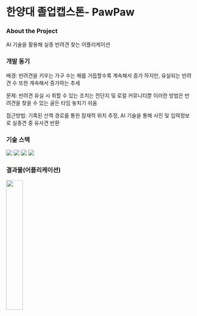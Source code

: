 # 한양대 졸업캡스톤- PawPaw

### About the Project
AI 기술을 활용해 실종 반려견 찾는 어플리케이션

### 개발 동기
배경: 반려견을 키우는 가구 수는 해를 거듭할수록 계속해서 증가 하지만, 유실되는 반려견 수 또한 계속해서 증가하는 추세


문제: 반려견 유실 시 취할 수 있는 조치는 전단지 및 로컬 커뮤니티뿐 이러한 방법은 반려견을 찾을 수 있는 골든 타임 놓치기 쉬움


접근방법: 기록된 산책 경로를 통한 잠재적 위치 추정, AI 기술을 통해 사진 및 입력정보로 실종견 중 유사견 반환

### 기술 스택
<img src="https://img.shields.io/badge/kotlin-7F52FF?style=for-the-badge&logo=kotlin&logoColor=white">    <img src="https://img.shields.io/badge/Android Studio-3DDC84?style=flat-square&logo=Android Studio&logoColor=white"/>  <img src="https://img.shields.io/badge/Firebase-FFCA28?style=flat-square&logo=firebase&logoColor=black"/>  <img src="https://img.shields.io/badge/Flask-000000?style=flat-square&logo=flask&logoColor=white"/>

### 결과물(어플리케이션)
<img width="30%" src="https://github.com/jiohjung98/HanyangCapston/assets/104253583/c3d10a74-37d9-4ca3-ad1c-1975204c9087"/>
